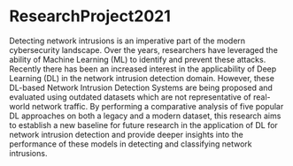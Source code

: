 # ResearchProject2021
Detecting network intrusions is an imperative part of the modern cybersecurity landscape. Over the years, researchers have leveraged the ability of Machine Learning (ML) to identify and prevent these attacks. Recently there has been an increased interest in the applicability of Deep Learning (DL) in the network intrusion detection domain. However, these DL-based Network Intrusion Detection Systems are being proposed and evaluated using outdated datasets which are not representative of real-world network traffic. By performing a comparative analysis of five popular DL approaches on both a legacy and a modern dataset, this research aims to establish a new baseline for future research in the application of DL for network intrusion detection and provide deeper insights into the performance of these models in detecting and classifying network intrusions.
